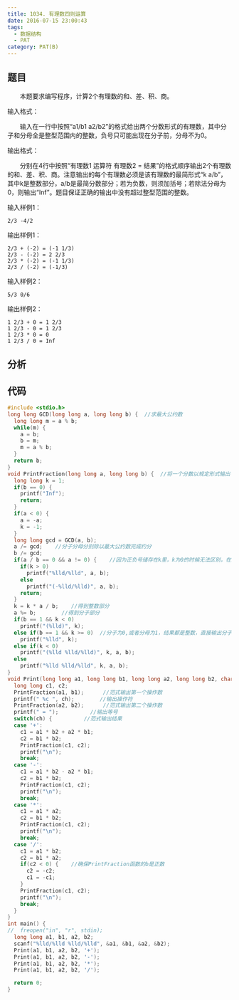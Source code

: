 ```yaml
---
title: 1034. 有理数四则运算
date: 2016-07-15 23:00:43
tags: 
  - 数据结构
  - PAT
category: PAT(B)
---
```


题目
---
&emsp;&emsp;本题要求编写程序，计算2个有理数的和、差、积、商。

输入格式：

&emsp;&emsp;输入在一行中按照“a1/b1 a2/b2”的格式给出两个分数形式的有理数，其中分子和分母全是整型范围内的整数，负号只可能出现在分子前，分母不为0。

输出格式：

&emsp;&emsp;分别在4行中按照“有理数1 运算符 有理数2 = 结果”的格式顺序输出2个有理数的和、差、积、商。注意输出的每个有理数必须是该有理数的最简形式“k a/b”，其中k是整数部分，a/b是最简分数部分；若为负数，则须加括号；若除法分母为0，则输出“Inf”。题目保证正确的输出中没有超过整型范围的整数。
<!--more-->
输入样例1：

	2/3 -4/2
输出样例1：

	2/3 + (-2) = (-1 1/3)
	2/3 - (-2) = 2 2/3
	2/3 * (-2) = (-1 1/3)
	2/3 / (-2) = (-1/3)
输入样例2：

	5/3 0/6
输出样例2：

	1 2/3 + 0 = 1 2/3
	1 2/3 - 0 = 1 2/3
	1 2/3 * 0 = 0
	1 2/3 / 0 = Inf




分析
---

代码
---
```C++
#include <stdio.h>
long long GCD(long long a, long long b) {  //求最大公约数
  long long m = a % b;
  while(m) {
    a = b;
    b = m;
    m = a % b;
  }
  return b;
}
void PrintFraction(long long a, long long b) {  //将一个分数以规定形式输出
  long long k = 1;
  if(b == 0) {
    printf("Inf");
    return;
  }
  if(a < 0) {
    a = -a;
    k = -1;
  }
  long long gcd = GCD(a, b);
  a /= gcd;    //分子分母分别除以最大公约数完成约分
  b /= gcd;
  if(a / b == 0 && a != 0) {    //因为正负号储存在k里，k为0的时候无法区别，在这一步处理
    if(k > 0)
      printf("%lld/%lld", a, b);
    else
      printf("(-%lld/%lld)", a, b);
    return;
  }
  k = k * a / b;    //得到整数部分
  a %= b;        //得到分子部分
  if(b == 1 && k < 0)
    printf("(%lld)", k);
  else if(b == 1 && k >= 0)  //分子为0,或者分母为1，结果都是整数，直接输出分子部分（不输出分母）
    printf("%lld", k);
  else if(k < 0)
    printf("(%lld %lld/%lld)", k, a, b);
  else
    printf("%lld %lld/%lld", k, a, b);
}
void Print(long long a1, long long b1, long long a2, long long b2, char ch) {  //输出一个表达式
  long long c1, c2;
  PrintFraction(a1, b1);      //范式输出第一个操作数
  printf(" %c ", ch);        //输出操作符
  PrintFraction(a2, b2);      //范式输出第二个操作数
  printf(" = ");          //输出等号
  switch(ch) {          //范式输出结果
  case '+':
    c1 = a1 * b2 + a2 * b1;
    c2 = b1 * b2;
    PrintFraction(c1, c2);
    printf("\n");
    break;
  case '-':
    c1 = a1 * b2 - a2 * b1;
    c2 = b1 * b2;
    PrintFraction(c1, c2);
    printf("\n");
    break;
  case '*':
    c1 = a1 * a2;
    c2 = b1 * b2;
    PrintFraction(c1, c2);
    printf("\n");
    break;
  case '/':
    c1 = a1 * b2;
    c2 = b1 * a2;
    if(c2 < 0) {    //确保PrintFraction函数的b是正数
      c2 = -c2;
      c1 = -c1;
    }
    PrintFraction(c1, c2);
    printf("\n");
    break;
  }
}
int main() {
//  freopen("in", "r", stdin);
  long long a1, b1, a2, b2;
  scanf("%lld/%lld %lld/%lld", &a1, &b1, &a2, &b2);
  Print(a1, b1, a2, b2, '+');
  Print(a1, b1, a2, b2, '-');
  Print(a1, b1, a2, b2, '*');
  Print(a1, b1, a2, b2, '/');

  return 0;
}
```